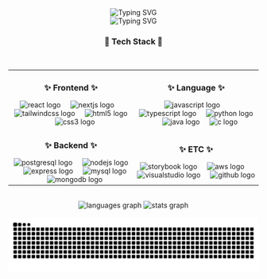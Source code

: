 <div align="center">
  <img src="https://readme-typing-svg.herokuapp.com?font=Fira+Code&weight=500&size=40&duration=2000&pause=1000&color=808080&center=true&vCenter=true&repeat=false&width=435&lines=Yeongeun+Ju" alt="Typing SVG" />
</div>

<div align="center">
<img src="https://readme-typing-svg.herokuapp.com?font=Fira+Code&size=20&duration=2000&pause=300&color=808080&center=true&vCenter=true&width=435&lines=FullStack+Developer;Problem+Solver;Creative+Thinker" alt="Typing SVG" />
</div>

<h3 align="center">💫 Tech Stack 💫</h3>

<br/>

<table align="center" border="0">
<tr>
    <td width="50%" align="center">
        <h3>✨ Frontend ✨</h3>
        <img src="https://cdn.jsdelivr.net/gh/devicons/devicon/icons/react/react-original.svg" height="60" alt="react logo" />
        <img width="12" />
        <img src="https://cdn.jsdelivr.net/gh/devicons/devicon/icons/nextjs/nextjs-original.svg" height="60" alt="nextjs logo" />
        <img width="12" />
        <img src="https://cdn.simpleicons.org/tailwindcss/06B6D4" height="60" alt="tailwindcss logo" />
        <img width="12" />
        <img src="https://cdn.jsdelivr.net/gh/devicons/devicon/icons/html5/html5-original.svg" height="60" alt="html5 logo" />
        <img width="12" />
        <img src="https://cdn.jsdelivr.net/gh/devicons/devicon/icons/css3/css3-original.svg" height="60" alt="css3 logo" />
    </td>
    <td width="50%" align="center">
        <h3>✨ Language ✨</h3>
        <img src="https://cdn.jsdelivr.net/gh/devicons/devicon/icons/javascript/javascript-original.svg" height="60" alt="javascript logo" />
        <img width="12" />
        <img src="https://cdn.jsdelivr.net/gh/devicons/devicon/icons/typescript/typescript-original.svg" height="60" alt="typescript logo" />
        <img width="12" />
        <img src="https://cdn.jsdelivr.net/gh/devicons/devicon/icons/python/python-original.svg" height="60" alt="python logo" />
        <img width="12" />
        <img src="https://cdn.jsdelivr.net/gh/devicons/devicon/icons/java/java-original.svg" height="60" alt="java logo" />
        <img width="12" />
        <img src="https://cdn.jsdelivr.net/gh/devicons/devicon/icons/c/c-original.svg" height="60" alt="c logo" />
    </td>
</tr>
<tr>
    <td align="center">
        <h3>✨ Backend ✨</h3>
        <img src="https://cdn.jsdelivr.net/gh/devicons/devicon/icons/postgresql/postgresql-original.svg" height="60" alt="postgresql logo" />
        <img width="12" />
        <img src="https://cdn.jsdelivr.net/gh/devicons/devicon/icons/nodejs/nodejs-original.svg" height="60" alt="nodejs logo" />
        <img width="12" />
        <img src="https://skillicons.dev/icons?i=express" height="60" alt="express logo" />
        <img width="12" />
        <img src="https://cdn.jsdelivr.net/gh/devicons/devicon/icons/mysql/mysql-original.svg" height="60" alt="mysql logo" />
        <img width="12" />
        <img src="https://cdn.jsdelivr.net/gh/devicons/devicon/icons/mongodb/mongodb-original.svg" height="60" alt="mongodb logo" />
    </td>
    <td align="center">
        <h3>✨ ETC ✨</h3>
        <img src="https://cdn.jsdelivr.net/gh/devicons/devicon/icons/storybook/storybook-original.svg" height="60" alt="storybook logo" />
        <img width="12" />
        <img src="https://skillicons.dev/icons?i=aws" height="60" alt="aws logo" />
        <img width="12" />
        <img src="https://cdn.jsdelivr.net/gh/devicons/devicon/icons/visualstudio/visualstudio-plain.svg" height="60" alt="visualstudio logo" />
        <img width="12" />
        <img src="https://skillicons.dev/icons?i=github" height="60" alt="github logo" />
    </td>
</tr>
</table>

<br/>

<div align="center">
  <img src="https://github-readme-stats.vercel.app/api/top-langs?username=juyeongeun&show_icons=true&locale=en&layout=compact&theme=transparent&count_private=true&include_all_commits=true" height="150" alt="languages graph" />
  <img src="https://github-readme-stats.vercel.app/api?username=juyeongeun&show_icons=true&locale=en&layout=compact&theme=transparent&count_private=true&include_all_commits=true" height="150" alt="stats graph"/>
</div>

<br/>

<div align="center">
  <img src="https://github.com/juyeongeun/juyeongeun/blob/output/github-snake.svg" alt="Snake animation" />
</div>
